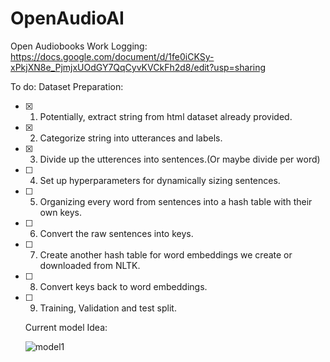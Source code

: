 # OpenAudioAI
Open Audiobooks
Work Logging:
https://docs.google.com/document/d/1fe0iCKSy-xPkjXN8e_PjmjxUOdGY7QqCyvKVCkFh2d8/edit?usp=sharing

To do:
Dataset Preparation:
- [x] 1) Potentially, extract string from html dataset already provided.
- [x] 2) Categorize string into utterances and labels.
- [x] 3) Divide up the utterences into sentences.(Or maybe divide per word)
- [ ] 4) Set up hyperparameters for dynamically sizing sentences.
- [ ] 5) Organizing every word from sentences into a hash table with their own keys.
- [ ] 6) Convert the raw sentences into keys. 
- [ ] 7) Create another hash table for word embeddings we create or downloaded from NLTK.
- [ ] 8) Convert keys back to word embeddings.
- [ ] 9) Training, Validation and test split.
  
  
  Current model Idea: 
  
  ![model1](https://user-images.githubusercontent.com/10410430/43050281-4167ac72-8dd4-11e8-85f2-f37859e15f30.jpg)
  
